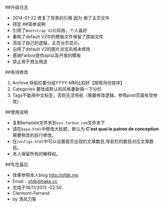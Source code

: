 ##升级日志
* 2014-01-22 修复了背景的引用 因为 做了主页文件
* 待定
##简单说明
* 引用了`Bootstrap V2`の风格，个人喜好
* 重构了default V2中的模板文件保留了原始文件
* 添加了自己的逻辑，主页分页显示。
* 沿用了default V2的图片浏览风格未修改
* 感谢Farbox提供api以及开放的模板
* 禁止用于商业用途

##有待修改
1. Archive 导航栏要分组YYYY-MM比较好【按照月份排序】
2. Categories 要改成默认的风格重新搞一下分栏
3. Tags不能用中文标签，否则无法导航（需要修改逻辑，参照post页面有空修改）

##使用说明
* 复制template文件夹到`xxx.farbox.com`文件夹下
* 请在`base.html`中修改大标题，默认为 **C'est  quoi le patron de conception** 需要修改的自行修改。
* 在`configs.html`中可以设置首页出现的文章数目,导航栏的数目对应文章数目。
* 本人保留所有的解释权。

##写在最后
* 效果参照本人blog <http://qfdk.me>.
* Email：<qfdk@hake.cc>
* 完成于16/11/2013 -22:50
* Clermont-Ferrand
* by 清风刀客 